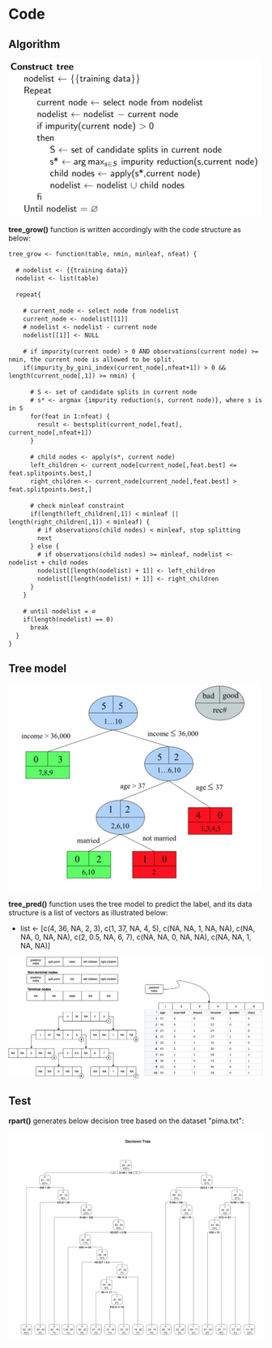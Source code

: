 # Code

## Algorithm

<p float="left">
  <img src="./pix/tree_grow.png" width="500">
</p>

**tree_grow()** function is written accordingly with the code structure as below:
```
tree_grow <- function(table, nmin, minleaf, nfeat) {
  
  # nodelist <- {{training data}}
  nodelist <- list(table)
  
  repeat{
    
    # current_node <- select node from nodelist
    current_node <- nodelist[[1]]
    # nodelist <- nodelist - current node
    nodelist[[1]] <- NULL
    
    # if impurity(current node) > 0 AND observations(current node) >= nmin, the current node is allowed to be split.
    if(impurity_by_gini_index(current_node[,nfeat+1]) > 0 && length(current_node[,1]) >= nmin) {
      
      # S <- set of candidate splits in current node
      # s* <- argmax {impurity reduction(s, current node)}, where s is in S
      for(feat in 1:nfeat) {
        result <- bestsplit(current_node[,feat], current_node[,nfeat+1])
      }
      
      # child nodes <- apply(s*, current node)
      left_children <- current_node[current_node[,feat.best] <= feat.splitpoints.best,]
      right_children <- current_node[current_node[,feat.best] > feat.splitpoints.best,]
      
      # check minleaf constraint
      if(length(left_children[,1]) < minleaf || length(right_children[,1]) < minleaf) {
      	# if observations(child nodes) < minleaf, stop splitting
        next
      } else {
        # if observations(child nodes) >= minleaf, nodelist <- nodelist + child nodes
        nodelist[[length(nodelist) + 1]] <- left_children
        nodelist[[length(nodelist) + 1]] <- right_children
      }
    }

    # until nodelist = ∅
    if(length(nodelist) == 0)
      break
  }
}
```

## Tree model

<p float="left">
  <img src="./pix/tree_model.png" width="500">
</p>

**tree_pred()** function uses the tree model to predict the label, and its data structure is a list of vectors as illustrated below:
* list <- [c(4, 36, NA, 2, 3), c(1, 37, NA, 4, 5), c(NA, NA, 1, NA, NA), c(NA, NA, 0, NA, NA), c(2, 0.5, NA, 6, 7), c(NA, NA, 0, NA, NA), c(NA, NA, 1, NA, NA)]

<p float="left">
  <img src="./pix/tree_data_structure.png" width="800">
</p>

## Test

**rpart()** generates below decision tree based on the dataset "pima.txt":

<p float="left">
  <img src="./pix/pima_decision_tree.png" width="800">
</p>
